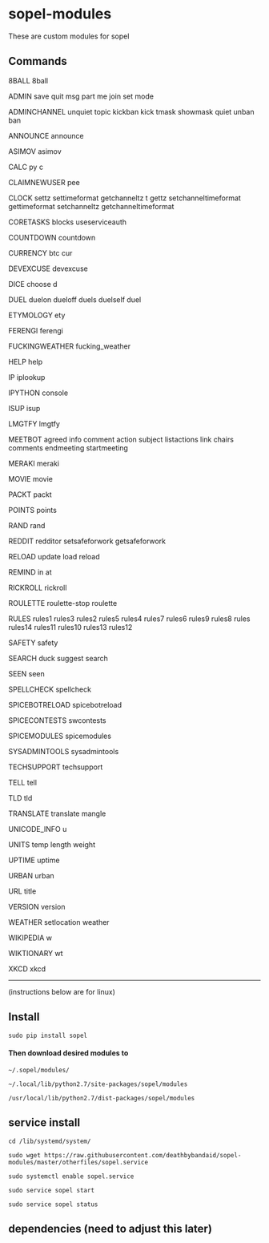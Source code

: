 # sopel-modules

These are custom modules for sopel

## Commands

8BALL           8ball

ADMIN           save  quit  msg  part  me  join  set  mode

ADMINCHANNEL    unquiet  topic  kickban  kick  tmask  showmask  quiet
                unban  ban

ANNOUNCE        announce

ASIMOV          asimov

CALC            py  c

CLAIMNEWUSER    pee

CLOCK           settz  settimeformat  getchanneltz  t  gettz
                setchanneltimeformat  gettimeformat  setchanneltz
                getchanneltimeformat

CORETASKS       blocks  useserviceauth

COUNTDOWN       countdown

CURRENCY        btc  cur

DEVEXCUSE       devexcuse

DICE            choose  d

DUEL            duelon  dueloff  duels  duelself  duel

ETYMOLOGY       ety

FERENGI         ferengi

FUCKINGWEATHER  fucking_weather

HELP            help

IP              iplookup

IPYTHON         console

ISUP            isup

LMGTFY          lmgtfy

MEETBOT         agreed  info  comment  action  subject  listactions
                link  chairs  comments  endmeeting  startmeeting

MERAKI          meraki

MOVIE           movie

PACKT           packt

POINTS          points

RAND            rand

REDDIT          redditor  setsafeforwork  getsafeforwork

RELOAD          update  load  reload

REMIND          in  at

RICKROLL        rickroll

ROULETTE        roulette-stop  roulette

RULES           rules1  rules3  rules2  rules5  rules4  rules7  rules6
                rules9  rules8  rules  rules14  rules11  rules10
                rules13  rules12

SAFETY          safety

SEARCH          duck  suggest  search

SEEN            seen

SPELLCHECK      spellcheck

SPICEBOTRELOAD  spicebotreload

SPICECONTESTS   swcontests

SPICEMODULES    spicemodules

SYSADMINTOOLS   sysadmintools

TECHSUPPORT     techsupport

TELL            tell

TLD             tld

TRANSLATE       translate  mangle

UNICODE_INFO    u

UNITS           temp  length  weight

UPTIME          uptime

URBAN           urban

URL             title

VERSION         version

WEATHER         setlocation  weather

WIKIPEDIA       w

WIKTIONARY      wt

XKCD            xkcd

______________________________________


(instructions below are for linux)

## Install
`sudo pip install sopel`

#### Then download desired modules to
`~/.sopel/modules/`

`~/.local/lib/python2.7/site-packages/sopel/modules`

`/usr/local/lib/python2.7/dist-packages/sopel/modules`

## service install
`cd /lib/systemd/system/`

`sudo wget https://raw.githubusercontent.com/deathbybandaid/sopel-modules/master/otherfiles/sopel.service`

`sudo systemctl enable sopel.service`

`sudo service sopel start`

`sudo service sopel status`

## dependencies (need to adjust this later)

